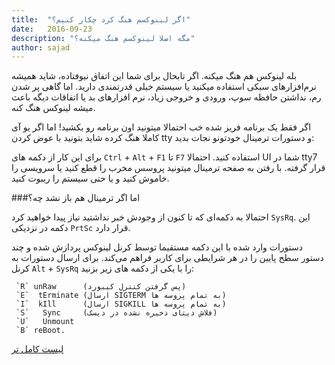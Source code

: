 ```yaml
---
title:  "اگر لینوکسم هنگ کرد چکار کنیم؟"
date:   2016-09-23
description: "مگه اصلا لینوکسم هنگ میکنه؟"
author: sajad
---
```


بله لینوکس هم هنگ میکنه. اگر تابحال برای شما این اتفاق نیوفتاده، شاید همیشه نرم‌افزارهای سبکی استفاده میکنید یا سیستم خیلی قدرتمندی دارید. اما گاهی پر شدن رم، نداشتن حافظه سوپ، ورودی و خروجی زیاد، نرم افزارهای بد یا اتفاقات دیگه باعث میشه لینوکس هنگ کنه.

اگر فقط یک برنامه فریز شده خب احتمالا میتونید اون برنامه رو بکشید! اما اگر یو آی کاملا هنگ کرده شاید بتونید با عوض کردن tty و دستورات ترمینال خودتونو نجات بدید:

برای این کار از دکمه های `Ctrl` + `Alt` + `F1` تا `F7` استفاده کنید. احتمالا UI شما در tty7 قرار گرفته. با رفتن به صفحه ترمینال میتونید پروسس مخرب را قطع کنید یا سرویسی را خاموش کنید و یا حتی سیستم را ریبوت کنید.

###اما اگر ترمینال هم باز نشد چه؟

احتمالا به دکمه‌ای که تا کنون از وجودش خبر نداشتید نیاز پیدا خواهید کرد `SysRq`. این دکمه در نزدیکی `PrtSc` قرار دارد.

دستورات وارد شده با این دکمه مستقیما توسط کرنل لینوکس پردازش شده و چند دستور سطح پایین را در هر شرایطی برای کاربر فراهم می‌کند. برای ارسال دستورات به کرنل `Alt` + `SysRq` را با یکی از دکمه های زیر بزنید:

```
 `R` unRaw      (پس گرفتن کنترل کیبورد)
 `E`  tErminate (ارسال SIGTERM به تمام پروسه ها)
 `I`  kIll      (ارسال SIGKILL به تمام پروسه ها)
 `S`   Sync     (فلاش دیتای ذخیره نشده در دیسک)
 `U`   Unmount
 `B` reBoot.
```

[لیست کامل تر](https://en.wikipedia.org/wiki/Magic_SysRq_key)
